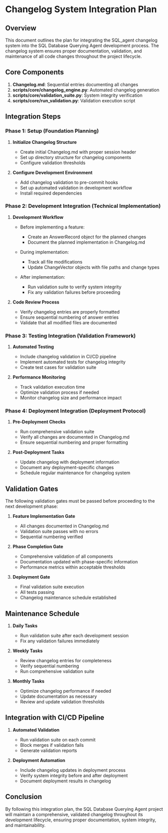 # Changelog System Integration Plan

## Overview

This document outlines the plan for integrating the SQL_agent changelog system into the SQL Database Querying Agent development process. The changelog system ensures proper documentation, validation, and maintenance of all code changes throughout the project lifecycle.

## Core Components

1. **Changelog.md**: Sequential entries documenting all changes
2. **scripts/core/changelog_engine.py**: Automated changelog generation
3. **scripts/core/validation_suite.py**: System integrity verification
4. **scripts/core/run_validation.py**: Validation execution script

## Integration Steps

### Phase 1: Setup (Foundation Planning)

1. **Initialize Changelog Structure**
   - Create initial Changelog.md with proper session header
   - Set up directory structure for changelog components
   - Configure validation thresholds

2. **Configure Development Environment**
   - Add changelog validation to pre-commit hooks
   - Set up automated validation in development workflow
   - Install required dependencies

### Phase 2: Development Integration (Technical Implementation)

1. **Development Workflow**
   - Before implementing a feature:
     - Create an AnswerRecord object for the planned changes
     - Document the planned implementation in Changelog.md
   
   - During implementation:
     - Track all file modifications
     - Update ChangeVector objects with file paths and change types
   
   - After implementation:
     - Run validation suite to verify system integrity
     - Fix any validation failures before proceeding

2. **Code Review Process**
   - Verify changelog entries are properly formatted
   - Ensure sequential numbering of answer entries
   - Validate that all modified files are documented

### Phase 3: Testing Integration (Validation Framework)

1. **Automated Testing**
   - Include changelog validation in CI/CD pipeline
   - Implement automated tests for changelog integrity
   - Create test cases for validation suite

2. **Performance Monitoring**
   - Track validation execution time
   - Optimize validation process if needed
   - Monitor changelog size and performance impact

### Phase 4: Deployment Integration (Deployment Protocol)

1. **Pre-Deployment Checks**
   - Run comprehensive validation suite
   - Verify all changes are documented in Changelog.md
   - Ensure sequential numbering and proper formatting

2. **Post-Deployment Tasks**
   - Update changelog with deployment information
   - Document any deployment-specific changes
   - Schedule regular maintenance for changelog system

## Validation Gates

The following validation gates must be passed before proceeding to the next development phase:

1. **Feature Implementation Gate**
   - All changes documented in Changelog.md
   - Validation suite passes with no errors
   - Sequential numbering verified

2. **Phase Completion Gate**
   - Comprehensive validation of all components
   - Documentation updated with phase-specific information
   - Performance metrics within acceptable thresholds

3. **Deployment Gate**
   - Final validation suite execution
   - All tests passing
   - Changelog maintenance schedule established

## Maintenance Schedule

1. **Daily Tasks**
   - Run validation suite after each development session
   - Fix any validation failures immediately

2. **Weekly Tasks**
   - Review changelog entries for completeness
   - Verify sequential numbering
   - Run comprehensive validation suite

3. **Monthly Tasks**
   - Optimize changelog performance if needed
   - Update documentation as necessary
   - Review and update validation thresholds

## Integration with CI/CD Pipeline

1. **Automated Validation**
   - Run validation suite on each commit
   - Block merges if validation fails
   - Generate validation reports

2. **Deployment Automation**
   - Include changelog updates in deployment process
   - Verify system integrity before and after deployment
   - Document deployment results in changelog

## Conclusion

By following this integration plan, the SQL Database Querying Agent project will maintain a comprehensive, validated changelog throughout its development lifecycle, ensuring proper documentation, system integrity, and maintainability.
